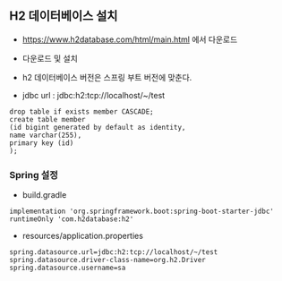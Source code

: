 ## H2 데이터베이스 설치
- https://www.h2database.com/html/main.html 에서 다운로드
- 다운로드 및 설치
- h2 데이터베이스 버전은 스프링 부트 버전에 맞춘다.

- jdbc url :   jdbc:h2:tcp://localhost/~/test
```
drop table if exists member CASCADE;
create table member
(id bigint generated by default as identity,
name varchar(255),
primary key (id)
);
```

### Spring 설정
- build.gradle
```
implementation 'org.springframework.boot:spring-boot-starter-jdbc'
runtimeOnly 'com.h2database:h2'
```
- resources/application.properties
```
spring.datasource.url=jdbc:h2:tcp://localhost/~/test
spring.datasource.driver-class-name=org.h2.Driver
spring.datasource.username=sa
```



